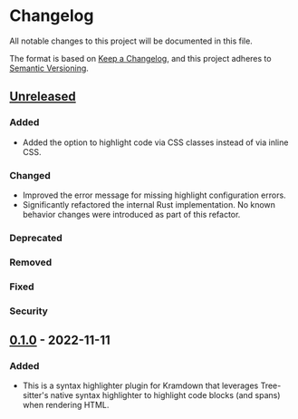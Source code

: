 # Changelog

All notable changes to this project will be documented in this file.

The format is based on [Keep a Changelog](https://keepachangelog.com/en/1.0.0),
and this project adheres to [Semantic Versioning](https://semver.org/spec/v2.0.0.html).

## [Unreleased]

### Added
<!-- For new features -->

- Added the option to highlight code via CSS classes instead of via inline CSS.

### Changed
<!-- For changes in existing functionality -->

- Improved the error message for missing highlight configuration errors.
- Significantly refactored the internal Rust implementation. No known behavior changes
  were introduced as part of this refactor.

### Deprecated
<!-- For soon-to-be removed features -->

### Removed
<!-- For now removed features -->

### Fixed
<!-- For any bug fixes -->

### Security
<!-- In case of vulnerabilities -->

## [0.1.0] - 2022-11-11

### Added

- This is a syntax highlighter plugin for Kramdown that leverages Tree-sitter's native
  syntax highlighter to highlight code blocks (and spans) when rendering HTML.

[unreleased]: https://github.com/andrewtbiehl/kramdown-syntax_tree_sitter/compare/v0.1.0...HEAD
[0.1.0]: https://github.com/andrewtbiehl/kramdown-syntax_tree_sitter/releases/tag/v0.1.0
